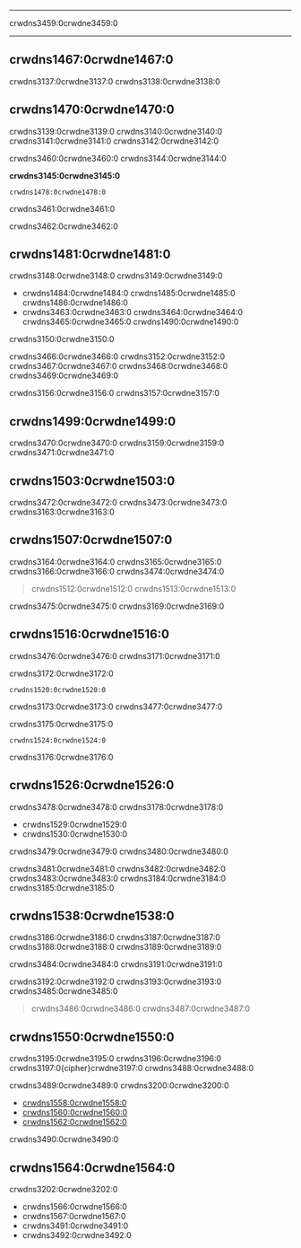 * * *

crwdns3459:0crwdne3459:0

* * *

## crwdns1467:0crwdne1467:0

crwdns3137:0crwdne3137:0 crwdns3138:0crwdne3138:0

## crwdns1470:0crwdne1470:0

crwdns3139:0crwdne3139:0 crwdns3140:0crwdne3140:0 crwdns3141:0crwdne3141:0 crwdns3142:0crwdne3142:0

crwdns3460:0crwdne3460:0 crwdns3144:0crwdne3144:0

**crwdns3145:0crwdne3145:0**

    crwdns1478:0crwdne1478:0
    

crwdns3461:0crwdne3461:0

crwdns3462:0crwdne3462:0

## crwdns1481:0crwdne1481:0

crwdns3148:0crwdne3148:0 crwdns3149:0crwdne3149:0

* crwdns1484:0crwdne1484:0 crwdns1485:0crwdne1485:0 crwdns1486:0crwdne1486:0
* crwdns3463:0crwdne3463:0 crwdns3464:0crwdne3464:0 crwdns3465:0crwdne3465:0 crwdns1490:0crwdne1490:0

crwdns3150:0crwdne3150:0

crwdns3466:0crwdne3466:0 crwdns3152:0crwdne3152:0 crwdns3467:0crwdne3467:0 crwdns3468:0crwdne3468:0 crwdns3469:0crwdne3469:0

crwdns3156:0crwdne3156:0 crwdns3157:0crwdne3157:0

## crwdns1499:0crwdne1499:0

crwdns3470:0crwdne3470:0 crwdns3159:0crwdne3159:0 crwdns3471:0crwdne3471:0

## crwdns1503:0crwdne1503:0

crwdns3472:0crwdne3472:0 crwdns3473:0crwdne3473:0 crwdns3163:0crwdne3163:0

## crwdns1507:0crwdne1507:0

crwdns3164:0crwdne3164:0 crwdns3165:0crwdne3165:0 crwdns3166:0crwdne3166:0 crwdns3474:0crwdne3474:0

> crwdns1512:0crwdne1512:0 crwdns1513:0crwdne1513:0

crwdns3475:0crwdne3475:0 crwdns3169:0crwdne3169:0

## crwdns1516:0crwdne1516:0

crwdns3476:0crwdne3476:0 crwdns3171:0crwdne3171:0

crwdns3172:0crwdne3172:0

    crwdns1520:0crwdne1520:0
    

crwdns3173:0crwdne3173:0 crwdns3477:0crwdne3477:0

crwdns3175:0crwdne3175:0

    crwdns1524:0crwdne1524:0
    

crwdns3176:0crwdne3176:0

## crwdns1526:0crwdne1526:0

crwdns3478:0crwdne3478:0 crwdns3178:0crwdne3178:0

* crwdns1529:0crwdne1529:0
* crwdns1530:0crwdne1530:0

crwdns3479:0crwdne3479:0 crwdns3480:0crwdne3480:0

crwdns3481:0crwdne3481:0 crwdns3482:0crwdne3482:0 crwdns3483:0crwdne3483:0 crwdns3184:0crwdne3184:0 crwdns3185:0crwdne3185:0

## crwdns1538:0crwdne1538:0

crwdns3186:0crwdne3186:0 crwdns3187:0crwdne3187:0 crwdns3188:0crwdne3188:0 crwdns3189:0crwdne3189:0

crwdns3484:0crwdne3484:0 crwdns3191:0crwdne3191:0

crwdns3192:0crwdne3192:0 crwdns3193:0crwdne3193:0 crwdns3485:0crwdne3485:0

> crwdns3486:0crwdne3486:0 crwdns3487:0crwdne3487:0

## crwdns1550:0crwdne1550:0

crwdns3195:0crwdne3195:0 crwdns3196:0crwdne3196:0 crwdns3197:0{cipher}crwdne3197:0 crwdns3488:0crwdne3488:0

crwdns3489:0crwdne3489:0 crwdns3200:0crwdne3200:0

* [crwdns1558:0crwdne1558:0](crwdns1557:0crwdne1557:0)
* [crwdns1560:0crwdne1560:0](crwdns1559:0crwdne1559:0)
* [crwdns1562:0crwdne1562:0](crwdns1561:0crwdne1561:0)

crwdns3490:0crwdne3490:0

## crwdns1564:0crwdne1564:0

crwdns3202:0crwdne3202:0

* crwdns1566:0crwdne1566:0
* crwdns1567:0crwdne1567:0
* crwdns3491:0crwdne3491:0
* crwdns3492:0crwdne3492:0